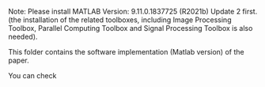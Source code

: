 Note: Please install MATLAB Version: 9.11.0.1837725 (R2021b) Update 2 first.
(the installation of the related toolboxes, including Image Processing Toolbox, Parallel Computing Toolbox and Signal Processing Toolbox is also needed).

This folder contains the software implementation (Matlab version) of the paper.

You can check 